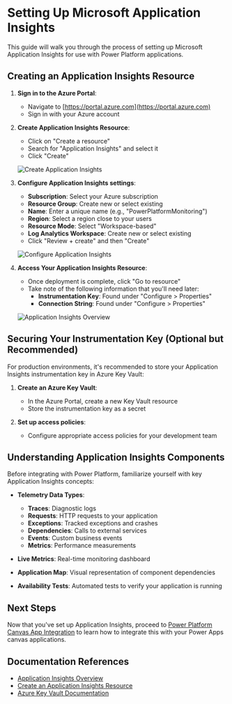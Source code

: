 # Setting Up Microsoft Application Insights

This guide will walk you through the process of setting up Microsoft Application Insights for use with Power Platform applications.

## Creating an Application Insights Resource

1. **Sign in to the Azure Portal**:
   - Navigate to [https://portal.azure.com](https://portal.azure.com)
   - Sign in with your Azure account

2. **Create Application Insights Resource**:
   - Click on "Create a resource"
   - Search for "Application Insights" and select it
   - Click "Create"

   ![Create Application Insights](../images/create-app-insights.png)

3. **Configure Application Insights settings**:
   - **Subscription**: Select your Azure subscription
   - **Resource Group**: Create new or select existing
   - **Name**: Enter a unique name (e.g., "PowerPlatformMonitoring")
   - **Region**: Select a region close to your users
   - **Resource Mode**: Select "Workspace-based"
   - **Log Analytics Workspace**: Create new or select existing
   - Click "Review + create" and then "Create"

   ![Configure Application Insights](../images/configure-app-insights.png)

4. **Access Your Application Insights Resource**:
   - Once deployment is complete, click "Go to resource"
   - Take note of the following information that you'll need later:
     - **Instrumentation Key**: Found under "Configure > Properties"
     - **Connection String**: Found under "Configure > Properties"

   ![Application Insights Overview](../images/app-insights-overview.png)

## Securing Your Instrumentation Key (Optional but Recommended)

For production environments, it's recommended to store your Application Insights instrumentation key in Azure Key Vault:

1. **Create an Azure Key Vault**:
   - In the Azure Portal, create a new Key Vault resource
   - Store the instrumentation key as a secret

2. **Set up access policies**:
   - Configure appropriate access policies for your development team

## Understanding Application Insights Components

Before integrating with Power Platform, familiarize yourself with key Application Insights concepts:

- **Telemetry Data Types**:
  - **Traces**: Diagnostic logs
  - **Requests**: HTTP requests to your application
  - **Exceptions**: Tracked exceptions and crashes
  - **Dependencies**: Calls to external services
  - **Events**: Custom business events
  - **Metrics**: Performance measurements

- **Live Metrics**: Real-time monitoring dashboard
- **Application Map**: Visual representation of component dependencies
- **Availability Tests**: Automated tests to verify your application is running

## Next Steps

Now that you've set up Application Insights, proceed to [Power Platform Canvas App Integration](./03-Canvas-App-Integration.md) to learn how to integrate this with your Power Apps canvas applications.

## Documentation References

- [Application Insights Overview](https://docs.microsoft.com/en-us/azure/azure-monitor/app/app-insights-overview)
- [Create an Application Insights Resource](https://docs.microsoft.com/en-us/azure/azure-monitor/app/create-new-resource)
- [Azure Key Vault Documentation](https://docs.microsoft.com/en-us/azure/key-vault/)
